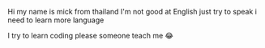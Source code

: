 Hi my name is mick from thailand  I'm not good at English just try to speak i need to learn more language 

I try to learn coding please someone teach me 😂

<!---
KunisakiKazumi/KunisakiKazumi is a ✨ special ✨ repository because its `README.md` (this file) appears on your GitHub profile.
You can click the Preview link to take a look at your changes.
--->
